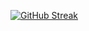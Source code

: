 [![GitHub Streak](https://streak-stats.demolab.com?user=OoooEuna&theme=rose&locale=ko)](https://git.io/streak-stats)
